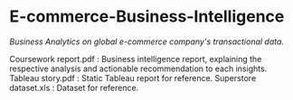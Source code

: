 # E-commerce-Business-Intelligence

*Business Analytics on global e-commerce company's transactional data.*

  Coursework report.pdf : Business intelligence report, explaining the respective analysis and actionable recommendation to each insights.
  Tableau story.pdf : Static Tableau report for reference.
  Superstore dataset.xls : Dataset for reference.
